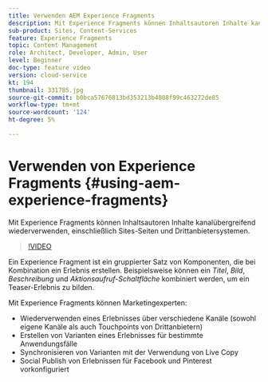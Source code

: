 ```yaml
---
title: Verwenden AEM Experience Fragments
description: Mit Experience Fragments können Inhaltsautoren Inhalte kanalübergreifend wiederverwenden, einschließlich Sites-Seiten und Drittanbietersystemen.
sub-product: Sites, Content-Services
feature: Experience Fragments
topic: Content Management
role: Architect, Developer, Admin, User
level: Beginner
doc-type: feature video
version: cloud-service
kt: 194
thumbnail: 331785.jpg
source-git-commit: b0bca57676813bd353213b4808f99c463272de85
workflow-type: tm+mt
source-wordcount: '124'
ht-degree: 5%

---
```



# Verwenden von Experience Fragments {#using-aem-experience-fragments}

Mit Experience Fragments können Inhaltsautoren Inhalte kanalübergreifend wiederverwenden, einschließlich Sites-Seiten und Drittanbietersystemen.

>[!VIDEO](https://video.tv.adobe.com/v/331785/?quality=12&learn=on)

Ein Experience Fragment ist ein gruppierter Satz von Komponenten, die bei Kombination ein Erlebnis erstellen. Beispielsweise können ein *Titel*, *Bild*, *Beschreibung* und *Aktionsaufruf-Schaltfläche* kombiniert werden, um ein Teaser-Erlebnis zu bilden.

Mit Experience Fragments können Marketingexperten:

* Wiederverwenden eines Erlebnisses über verschiedene Kanäle (sowohl eigene Kanäle als auch Touchpoints von Drittanbietern)
* Erstellen von Varianten eines Erlebnisses für bestimmte Anwendungsfälle
* Synchronisieren von Varianten mit der Verwendung von Live Copy
* Social Publish von Erlebnissen für Facebook und Pinterest vorkonfiguriert
